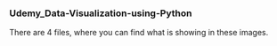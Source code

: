 ### Udemy_Data-Visualization-using-Python

There are 4 files, where you can find what is showing in these images.

